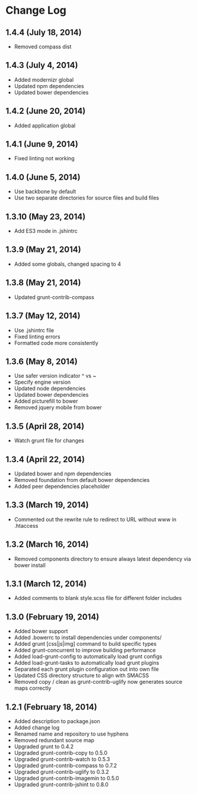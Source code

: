 Change Log
=============

## 1.4.4 (July 18, 2014)

  - Removed compass dist


## 1.4.3 (July 4, 2014)

  - Added modernizr global
  - Updated npm dependencies
  - Updated bower dependencies

## 1.4.2 (June 20, 2014)

  - Added application global

## 1.4.1 (June 9, 2014)

  - Fixed linting not working

## 1.4.0 (June 5, 2014)

  - Use backbone by default
  - Use two separate directories for source files and build files

## 1.3.10 (May 23, 2014)

  - Add ES3 mode in .jshintrc

## 1.3.9 (May 21, 2014)

  - Added some globals, changed spacing to 4

## 1.3.8 (May 21, 2014)

  - Updated grunt-contrib-compass

## 1.3.7 (May 12, 2014)

  - Use .jshintrc file
  - Fixed linting errors
  - Formatted code more consistently


## 1.3.6 (May 8, 2014)

  - Use safer version indicator ^ vs ~
  - Specify engine version
  - Updated node dependencies
  - Updated bower dependencies
  - Added picturefill to bower
  - Removed jquery mobile from bower

## 1.3.5 (April 28, 2014)

  - Watch grunt file for changes

## 1.3.4 (April 22, 2014)

  - Updated bower and npm dependencies
  - Removed foundation from default bower dependencies
  - Added peer dependencies placeholder

## 1.3.3 (March 19, 2014)

  - Commented out the rewrite rule to redirect to URL without www in .htaccess

## 1.3.2 (March 16, 2014)

  - Removed components directory to ensure always latest dependency via bower install

## 1.3.1 (March 12, 2014)

  - Added comments to blank style.scss file for different folder includes

## 1.3.0 (February 19, 2014)

  - Added bower support
  - Added .bowerrc to install dependencies under components/
  - Added grunt [css|js|img] command to build specific types
  - Added grunt-concurrent to improve building performance
  - Added load-grunt-config to automatically load grunt configs
  - Added load-grunt-tasks to automatically load grunt plugins
  - Separated each grunt plugin configuration out into own file
  - Updated CSS directory structure to align with SMACSS
  - Removed copy / clean as grunt-contrib-uglify now generates source maps correctly


## 1.2.1 (February 18, 2014)

  - Added description to package.json
  - Added change log
  - Renamed name and repository to use hyphens
  - Removed redundant source map
  - Upgraded grunt to 0.4.2
  - Upgraded grunt-contrib-copy to 0.5.0
  - Upgraded grunt-contrib-watch to 0.5.3
  - Upgraded grunt-contrib-compass to 0.7.2
  - Upgraded grunt-contrib-uglify to 0.3.2
  - Upgraded grunt-contrib-imagemin to 0.5.0
  - Upgraded grunt-contrib-jshint to 0.8.0
